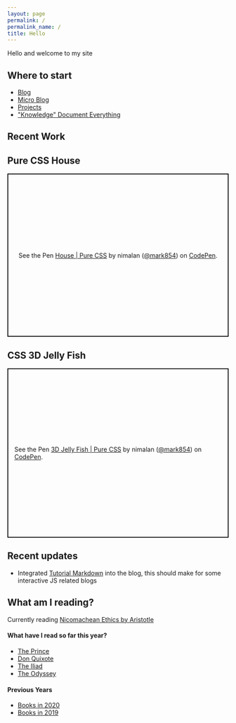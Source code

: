 ```yaml
---
layout: page
permalink: /
permalink_name: /
title: Hello
---
```


Hello and welcome to my site

## Where to start

- [Blog](/blog)
- [Micro Blog](/micro-blog/twtxt.txt)
- [Projects](/projects)
- ["Knowledge" Document Everything](/knowledge)

## Recent Work

## Pure CSS House

<p class="codepen" data-height="372" data-theme-id="dark" data-default-tab="html,result" data-user="mark854" data-slug-hash="LYWNrBV" style="height: 372px; box-sizing: border-box; display: flex; align-items: center; justify-content: center; border: 2px solid; margin: 1em 0; padding: 1em;" data-pen-title="House | Pure CSS">
  <span>See the Pen <a href="https://codepen.io/mark854/pen/LYWNrBV">
  House | Pure CSS</a> by nimalan (<a href="https://codepen.io/mark854">@mark854</a>)
  on <a href="https://codepen.io">CodePen</a>.</span>
</p>

## CSS 3D Jelly Fish

<p class="codepen" data-height="386" data-theme-id="dark" data-default-tab="css,result" data-user="mark854" data-slug-hash="yLMYoKj" style="height: 386px; box-sizing: border-box; display: flex; align-items: center; justify-content: center; border: 2px solid; margin: 1em 0; padding: 1em;" data-pen-title="3D Jelly Fish | Pure CSS">
  <span>See the Pen <a href="https://codepen.io/mark854/pen/yLMYoKj">
  3D Jelly Fish | Pure CSS</a> by nimalan (<a href="https://codepen.io/mark854">@mark854</a>)
  on <a href="https://codepen.io">CodePen</a>.</span>
</p>
<script async src="https://cpwebassets.codepen.io/assets/embed/ei.js"></script>

## Recent updates

- Integrated [Tutorial Markdown](https://github.com/tholman/tutorial-markdown) into the blog, this should make for some interactive JS related blogs

## What am I reading?

Currently reading [Nicomachean Ethics by Aristotle](https://standardebooks.org/ebooks/aristotle/nicomachean-ethics/f-h-peters)

#### What have I read so far this year?

- [The Prince](https://standardebooks.org/ebooks/niccolo-machiavelli/the-prince/w-k-marriott)
- [Don Quixote](https://standardebooks.org/ebooks/miguel-de-cervantes-saavedra/don-quixote/john-ormsby)
- [The Iliad](https://standardebooks.org/ebooks/homer/the-iliad/william-cullen-bryant)
- [The Odyssey](https://standardebooks.org/ebooks/homer/the-odyssey/william-cullen-bryant)

#### Previous Years

- [Books in 2020](/books/2020)
- [Books in 2019](/books/2019)
